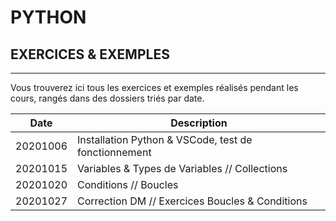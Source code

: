 # PYTHON
## EXERCICES & EXEMPLES

---

Vous trouverez ici tous les exercices et exemples réalisés pendant les cours, rangés dans des dossiers triés par date.

Date | Description
--- | ---
20201006 | Installation Python & VSCode, test de fonctionnement
20201015 | Variables & Types de Variables // Collections
20201020 | Conditions // Boucles
20201027 | Correction DM // Exercices Boucles & Conditions